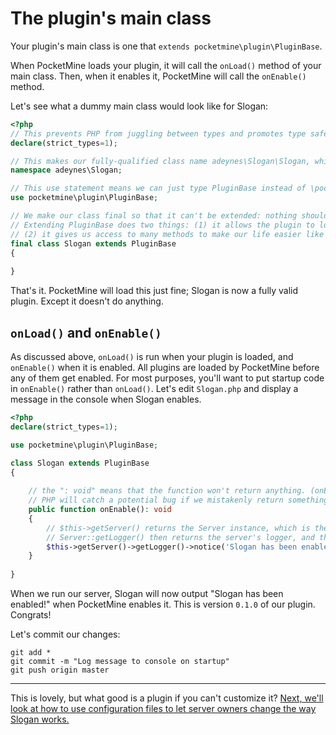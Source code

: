 # The plugin's main class

Your plugin's main class is one that `extends pocketmine\plugin\PluginBase`.

When PocketMine loads your plugin, it will call the `onLoad()` method of your main class. Then, when it enables it, PocketMine will call the `onEnable()` method.

Let's see what a dummy main class would look like for Slogan:

```php
<?php
// This prevents PHP from juggling between types and promotes type safety
declare(strict_types=1);

// This makes our fully-qualified class name adeynes\Slogan\Slogan, which is what we said our main class was in plugin.yml
namespace adeynes\Slogan;

// This use statement means we can just type PluginBase instead of \pocketmine\plugin\PluginBase
use pocketmine\plugin\PluginBase;

// We make our class final so that it can't be extended: nothing should ever extend a plugin anyways!
// Extending PluginBase does two things: (1) it allows the plugin to load (plugins must implement the Plugin interface, and PluginBase does that)
// (2) it gives us access to many methods to make our life easier like getServer() and getConfig()
final class Slogan extends PluginBase
{
    
}
```

That's it. PocketMine will load this just fine; Slogan is now a fully valid plugin. Except it doesn't do anything.

## `onLoad()` and `onEnable()`
As discussed above, `onLoad()` is run when your plugin is loaded, and `onEnable()` when it is enabled. All plugins are loaded by PocketMine before any of them get enabled. For most purposes, you'll want to put startup code in `onEnable()` rather than `onLoad()`. Let's edit `Slogan.php` and display a message in the console when Slogan enables.

```php
<?php
declare(strict_types=1);

use pocketmine\plugin\PluginBase;

class Slogan extends PluginBase
{
    
    // the ": void" means that the function won't return anything. (onEnable()'s return value wouldn't do anything, so returning something would be useless)
    // PHP will catch a potential bug if we mistakenly return something even though we're not supposed to
    public function onEnable(): void
    {
        // $this->getServer() returns the Server instance, which is the overseer of everything that happens inside our server
        // Server::getLogger() then returns the server's logger, and the notice() method on that logger sends a message to the console
        $this->getServer()->getLogger()->notice('Slogan has been enabled!');
    }
    
}
```

When we run our server, Slogan will now output "Slogan has been enabled!" when PocketMine enables it. This is version `0.1.0` of our plugin. Congrats!

Let's commit our changes:
```
git add *
git commit -m "Log message to console on startup"
git push origin master
```
___

This is lovely, but what good is a plugin if you can't customize it? [Next, we'll look at how to use configuration files to let server owners change the way Slogan works.](configuration)